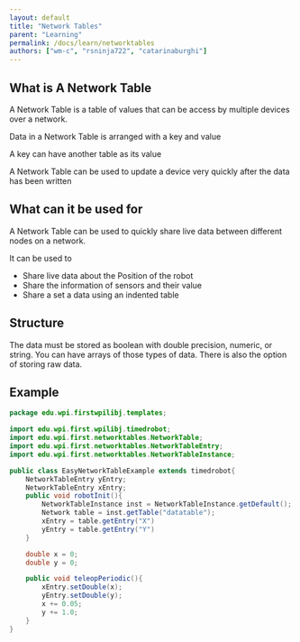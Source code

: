 ```yaml
---
layout: default
title: "Network Tables"
parent: "Learning"
permalink: /docs/learn/networktables
authors: ["wm-c", "rsninja722", "catarinaburghi"]
---
```


## What is A Network Table
A Network Table is a table of values that can be access by multiple devices over a network.

Data in a Network Table is arranged with a key and value

A key can have another table as its value

A Network Table can be used to update a device very quickly after the data has been written

## What can it be used for
A Network Table can be used to quickly share live data between different nodes on a network.

It can be used to
* Share live data about the Position of the robot
* Share the information of sensors and their value
* Share a set a data using an indented table


## Structure
The data must be stored as boolean with double precision, numeric, or string. You can have arrays of those types of data. There is also the option of storing raw data. 

## Example
```java
package edu.wpi.firstwpilibj.templates;

import edu.wpi.first.wpilibj.timedrobot;
import edu.wpi.first.networktables.NetworkTable;
import edu.wpi.first.networktables.NetworkTableEntry;
import edu.wpi.first.networktables.NetworkTableInstance;

public class EasyNetworkTableExample extends timedrobot{
    NetworkTableEntry yEntry;
    NetworkTableEntry xEntry;
    public void robotInit(){
        NetworkTableInstance inst = NetworkTableInstance.getDefault();
        Network table = inst.getTable("datatable");
        xEntry = table.getEntry("X")
        yEntry = table.getEntry("Y")
    }

    double x = 0;
    double y = 0;

    public void teleopPeriodic(){
        xEntry.setDouble(x);
        yEntry.setDouble(y);
        x += 0.05;
        y += 1.0;
    }
}
```



